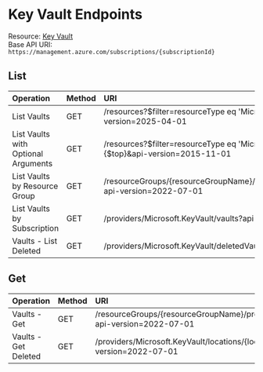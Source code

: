 # Key Vault Endpoints
Resource: [Key Vault](https://learn.microsoft.com/en-us/rest/api/keyvault/?view=rest-keyvault-keyvault-2022-07-01)  
Base API URI: ```https://management.azure.com/subscriptions/{subscriptionId}```

## List
| Operation | Method | URI |
| :------- | :------- | :------- |
| List Vaults | GET  | /resources?$filter=resourceType eq 'Microsoft.KeyVault/vaults'&api-version=2025-04-01 |
| List Vaults with Optional Arguments | GET | /resources?$filter=resourceType eq 'Microsoft.KeyVault/vaults'&$top={$top}&api-version=2015-11-01 |
| List Vaults by Resource Group | GET | /resourceGroups/{resourceGroupName}/providers/Microsoft.KeyVault/vaults?api-version=2022-07-01 |
| List Vaults by Subscription | GET | /providers/Microsoft.KeyVault/vaults?api-version=2022-07-01 |
| Vaults - List Deleted | GET | /providers/Microsoft.KeyVault/deletedVaults?api-version=2022-07-01 |

## Get
| Operation | Method | URI |
| :------- | :------- | :------- |
| Vaults - Get | GET | /resourceGroups/{resourceGroupName}/providers/Microsoft.KeyVault/vaults/{vaultName}?api-version=2022-07-01 | 
| Vaults - Get Deleted | GET | /providers/Microsoft.KeyVault/locations/{location}/deletedVaults/{vaultName}?api-version=2022-07-01 |